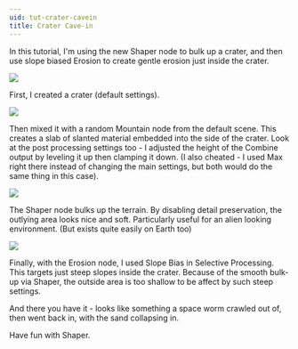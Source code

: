 ```yaml
---
uid: tut-crater-cavein
title: Crater Cave-in
---
```


In this tutorial, I'm using the new Shaper node to bulk up a crater, and then use slope biased Erosion to create gentle erosion just inside the crater.

![](/images/tut/Crater-1.webp)

First, I created a crater (default settings).

![](/images/tut/Crater-2.webp)

Then mixed it with a random Mountain node from the default scene. This creates a slab of slanted material embedded into the side of the crater. Look at the post processing settings too - I adjusted the height of the Combine output by leveling it up then clamping it down. (I also cheated - I used Max right there instead of changing the main settings, but both would do the same thing in this case).

![](/images/tut/Crater-3.webp)

The Shaper node bulks up the terrain. By disabling detail preservation, the outlying area looks nice and soft. Particularly useful for an alien looking environment. (But exists quite easily on Earth too)

![](/images/tut/Crater-4.webp)

Finally, with the Erosion node, I used Slope Bias in Selective Processing. This targets just steep slopes inside the crater. Because of the smooth bulk-up via Shaper, the outside area is too shallow to be affect by such steep settings.

And there you have it - looks like something a space worm crawled out of, then went back in, with the sand collapsing in.

Have fun with Shaper.